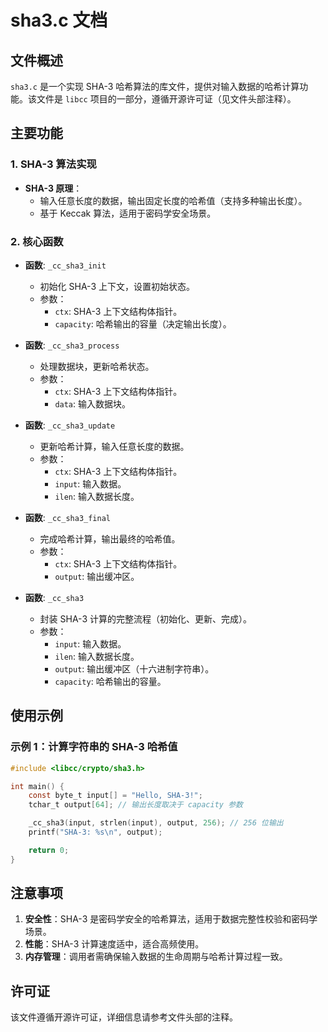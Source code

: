 # sha3.c 文档

## 文件概述
`sha3.c` 是一个实现 SHA-3 哈希算法的库文件，提供对输入数据的哈希计算功能。该文件是 `libcc` 项目的一部分，遵循开源许可证（见文件头部注释）。

## 主要功能

### 1. SHA-3 算法实现
- **SHA-3 原理**：
  - 输入任意长度的数据，输出固定长度的哈希值（支持多种输出长度）。
  - 基于 Keccak 算法，适用于密码学安全场景。

### 2. 核心函数
- **函数**: `_cc_sha3_init`
  - 初始化 SHA-3 上下文，设置初始状态。
  - 参数：
    - `ctx`: SHA-3 上下文结构体指针。
    - `capacity`: 哈希输出的容量（决定输出长度）。

- **函数**: `_cc_sha3_process`
  - 处理数据块，更新哈希状态。
  - 参数：
    - `ctx`: SHA-3 上下文结构体指针。
    - `data`: 输入数据块。

- **函数**: `_cc_sha3_update`
  - 更新哈希计算，输入任意长度的数据。
  - 参数：
    - `ctx`: SHA-3 上下文结构体指针。
    - `input`: 输入数据。
    - `ilen`: 输入数据长度。

- **函数**: `_cc_sha3_final`
  - 完成哈希计算，输出最终的哈希值。
  - 参数：
    - `ctx`: SHA-3 上下文结构体指针。
    - `output`: 输出缓冲区。

- **函数**: `_cc_sha3`
  - 封装 SHA-3 计算的完整流程（初始化、更新、完成）。
  - 参数：
    - `input`: 输入数据。
    - `ilen`: 输入数据长度。
    - `output`: 输出缓冲区（十六进制字符串）。
    - `capacity`: 哈希输出的容量。

## 使用示例

### 示例 1：计算字符串的 SHA-3 哈希值
```c
#include <libcc/crypto/sha3.h>

int main() {
    const byte_t input[] = "Hello, SHA-3!";
    tchar_t output[64]; // 输出长度取决于 capacity 参数

    _cc_sha3(input, strlen(input), output, 256); // 256 位输出
    printf("SHA-3: %s\n", output);

    return 0;
}
```

## 注意事项
1. **安全性**：SHA-3 是密码学安全的哈希算法，适用于数据完整性校验和密码学场景。
2. **性能**：SHA-3 计算速度适中，适合高频使用。
3. **内存管理**：调用者需确保输入数据的生命周期与哈希计算过程一致。

## 许可证
该文件遵循开源许可证，详细信息请参考文件头部的注释。